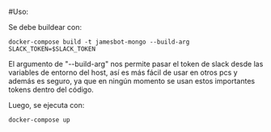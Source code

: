 #Uso:

Se debe buildear con:

`docker-compose build -t jamesbot-mongo --build-arg SLACK_TOKEN=$SLACK_TOKEN`

El argumento de "--build-arg" nos permite pasar el token de slack desde las variables de entorno del host,
así es más fácil de usar en otros pcs y además es seguro, ya que en ningún momento se usan estos importantes tokens dentro del código.

Luego, se ejecuta con:

`docker-compose up`